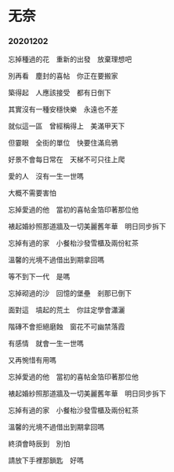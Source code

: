 # 无奈
### 20201202
忘掉種過的花　重新的出發　放棄理想吧

別再看　塵封的喜帖　你正在要搬家

築得起　人應該接受　都有日倒下

其實沒有一種安穩快樂　永遠也不差

就似這一區　曾經稱得上　美滿甲天下

但霎眼　全街的單位　快要住滿烏鴉

好景不會每日常在　天梯不可只往上爬

愛的人　沒有一生一世嗎

大概不需要害怕

忘掉愛過的他　當初的喜帖金箔印著那位他

裱起婚紗照那道牆及一切美麗舊年華　明日同步拆下

忘掉有過的家　小餐枱沙發雪櫃及兩份紅茶

溫馨的光境不過借出到期拿回嗎

等不到下一代　是嗎

忘掉砌過的沙　回憶的堡壘　剎那已倒下

面對這　墳起的荒土　你註定學會瀟灑

階磚不會拒絕磨蝕　窗花不可幽禁落霞

有感情　就會一生一世嗎

又再惋惜有用嗎

忘掉愛過的他　當初的喜帖金箔印著那位他

裱起婚紗照那道牆及一切美麗舊年華　明日同步拆下

忘掉有過的家　小餐枱沙發雪櫃及兩份紅茶

溫馨的光境不過借出到期拿回嗎

終須會時辰到　別怕

請放下手裡那鎖匙　好嗎